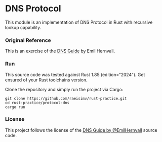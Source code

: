 # DNS Protocol
This module is an implementation of DNS Protocol in Rust with recursive lookup capability.

### Original Reference
This is an exercise of the [DNS Guide][1] by Emil Hernvall.
### Run
This source code was tested against Rust 1.85 (edition="2024"). Get ensured of your Rust toolchains version.

Clone the repository and simply run the project via Cargo:
```shell
git clone https://github.com/raeisimv/rust-practice.git
cd rust-practice/protocol-dns
cargo run
```

### License
This project follows the license of the [DNS Guide by @EmilHernvall][1] source code.



[1]: https://github.com/EmilHernvall/dnsguide